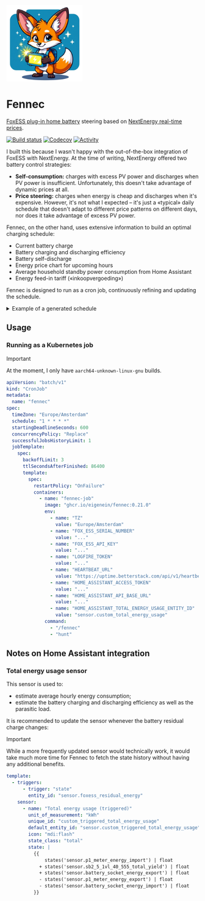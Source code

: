 <img src="logo.webp" alt="Logo" height="200">

# Fennec

[FoxESS plug-in home battery](https://www.nextenergy.nl/artikelen/voor-batterij-fanaten) steering based
on [NextEnergy real-time prices](https://www.nextenergy.nl/actuele-energieprijzen).

[![Build status](https://img.shields.io/github/actions/workflow/status/eigenein/fennec/check.yaml?style=for-the-badge)](https://github.com/eigenein/fennec/actions/workflows/check.yaml)
[![Codecov](https://img.shields.io/codecov/c/github/eigenein/fennec?style=for-the-badge)](https://app.codecov.io/gh/eigenein/fennec)
[![Activity](https://img.shields.io/github/commit-activity/y/eigenein/fennec?style=for-the-badge)](https://github.com/eigenein/fennec/commits/main/)

I built this because I wasn't happy with the out-of-the-box integration of FoxESS with NextEnergy. At the time of writing, NextEnergy offered two battery control strategies:

- **Self-consumption:** charges with excess PV power and discharges when PV power is insufficient. Unfortunately, this doesn't take advantage of dynamic prices at all.
- **Price steering:** charges when energy is cheap and discharges when it's expensive. However, it's not what I expected – it's just a «typical» daily schedule that doesn't adapt to different price patterns on different days, nor does it take advantage of excess PV power.

Fennec, on the other hand, uses extensive information to build an optimal charging schedule:

- Current battery charge
- Battery charging and discharging efficiency
- Battery self-discharge
- Energy price chart for upcoming hours
- Average household standby power consumption from Home Assistant
- Energy feed-in tariff («inkoopvergoeding»)

Fennec is designed to run as a cron job, continuously refining and updating the schedule.

<details>
<summary>Example of a generated schedule</summary>

```text
╭───────┬────────────┬──────────┬─────────────┬──────────┬──────────┬────────────┬─────────╮
│ Time  ┆ Grid rate  ┆ Stand-by ┆ Mode        ┆ Before   ┆ After    ┆ Grid usage ┆ Loss    │
╞═══════╪════════════╪══════════╪═════════════╪══════════╪══════════╪════════════╪═════════╡
│ 23:00 ┆ 0.23 €/kWh ┆ 0.55 kW  ┆ Idle        ┆ 2.48 kWh ┆ 2.46 kWh ┆ +0.55 kWh  ┆ +0.13 € │
│ 00:00 ┆ 0.23 €/kWh ┆ 0.48 kW  ┆ Idle        ┆ 2.46 kWh ┆ 2.44 kWh ┆ +0.48 kWh  ┆ +0.11 € │
│ 01:00 ┆ 0.23 €/kWh ┆ 0.39 kW  ┆ Idle        ┆ 2.44 kWh ┆ 2.42 kWh ┆ +0.39 kWh  ┆ +0.09 € │
│ 02:00 ┆ 0.23 €/kWh ┆ 0.36 kW  ┆ Idle        ┆ 2.42 kWh ┆ 2.40 kWh ┆ +0.36 kWh  ┆ +0.08 € │
│ 03:00 ┆ 0.23 €/kWh ┆ 0.33 kW  ┆ Idle        ┆ 2.40 kWh ┆ 2.38 kWh ┆ +0.33 kWh  ┆ +0.08 € │
│ 04:00 ┆ 0.24 €/kWh ┆ 0.34 kW  ┆ Idle        ┆ 2.38 kWh ┆ 2.36 kWh ┆ +0.34 kWh  ┆ +0.08 € │
│ 05:00 ┆ 0.24 €/kWh ┆ 0.35 kW  ┆ Idle        ┆ 2.36 kWh ┆ 2.34 kWh ┆ +0.35 kWh  ┆ +0.08 € │
│ 06:00 ┆ 0.26 €/kWh ┆ 0.33 kW  ┆ Balancing   ┆ 2.34 kWh ┆ 1.99 kWh ┆ +0.00 kWh  ┆ +0.00 € │
│ 07:00 ┆ 0.28 €/kWh ┆ 0.34 kW  ┆ Balancing   ┆ 1.99 kWh ┆ 1.64 kWh ┆ -0.00 kWh  ┆ -0.00 € │
│ 08:00 ┆ 0.30 €/kWh ┆ 0.49 kW  ┆ Discharging ┆ 1.63 kWh ┆ 0.84 kWh ┆ -0.43 kWh  ┆ -0.12 € │
│ 09:00 ┆ 0.27 €/kWh ┆ 0.56 kW  ┆ Idle        ┆ 0.84 kWh ┆ 0.82 kWh ┆ +0.07 kWh  ┆ +0.02 € │
│ 10:00 ┆ 0.24 €/kWh ┆ 0.61 kW  ┆ Idle        ┆ 0.82 kWh ┆ 0.80 kWh ┆ -0.20 kWh  ┆ -0.04 € │
│ 11:00 ┆ 0.16 €/kWh ┆ 0.88 kW  ┆ Charging    ┆ 0.80 kWh ┆ 1.93 kWh ┆ +1.07 kWh  ┆ +0.17 € │
│ 12:00 ┆ 0.14 €/kWh ┆ 1.05 kW  ┆ Charging    ┆ 1.92 kWh ┆ 3.05 kWh ┆ +1.16 kWh  ┆ +0.16 € │
│ 13:00 ┆ 0.16 €/kWh ┆ 1.06 kW  ┆ Charging    ┆ 3.04 kWh ┆ 4.17 kWh ┆ +1.04 kWh  ┆ +0.17 € │
│ 14:00 ┆ 0.16 €/kWh ┆ 0.93 kW  ┆ Charging    ┆ 4.16 kWh ┆ 5.29 kWh ┆ +0.90 kWh  ┆ +0.14 € │
│ 15:00 ┆ 0.19 €/kWh ┆ 1.35 kW  ┆ Charging    ┆ 5.28 kWh ┆ 6.41 kWh ┆ +1.49 kWh  ┆ +0.28 € │
│ 16:00 ┆ 0.23 €/kWh ┆ 1.09 kW  ┆ Balancing   ┆ 6.40 kWh ┆ 6.11 kWh ┆ -0.00 kWh  ┆ -0.00 € │
│ 17:00 ┆ 0.25 €/kWh ┆ 0.83 kW  ┆ Balancing   ┆ 6.10 kWh ┆ 5.79 kWh ┆ -0.00 kWh  ┆ -0.00 € │
│ 18:00 ┆ 0.28 €/kWh ┆ 0.89 kW  ┆ Discharging ┆ 5.78 kWh ┆ 4.93 kWh ┆ -0.14 kWh  ┆ -0.04 € │
│ 19:00 ┆ 0.29 €/kWh ┆ 0.77 kW  ┆ Discharging ┆ 4.92 kWh ┆ 4.07 kWh ┆ -0.05 kWh  ┆ -0.01 € │
│ 20:00 ┆ 0.30 €/kWh ┆ 0.75 kW  ┆ Discharging ┆ 4.06 kWh ┆ 3.21 kWh ┆ -0.05 kWh  ┆ -0.01 € │
│ 21:00 ┆ 0.27 €/kWh ┆ 0.99 kW  ┆ Discharging ┆ 3.20 kWh ┆ 2.35 kWh ┆ +0.19 kWh  ┆ +0.05 € │
│ 22:00 ┆ 0.26 €/kWh ┆ 0.60 kW  ┆ Discharging ┆ 2.34 kWh ┆ 1.49 kWh ┆ -0.20 kWh  ┆ -0.05 € │
│ 23:00 ┆ 0.24 €/kWh ┆ 0.55 kW  ┆ Discharging ┆ 1.48 kWh ┆ 0.84 kWh ┆ -0.04 kWh  ┆ -0.01 € │
╰───────┴────────────┴──────────┴─────────────┴──────────┴──────────┴────────────┴─────────╯
```
</details>

## Usage

### Running as a Kubernetes job

> [!IMPORTANT]
> At the moment, I only have `aarch64-unknown-linux-gnu` builds.

```yaml
apiVersion: "batch/v1"
kind: "CronJob"
metadata:
  name: "fennec"
spec:
  timeZone: "Europe/Amsterdam"
  schedule: "1 * * * *"
  startingDeadlineSeconds: 600
  concurrencyPolicy: "Replace"
  successfulJobsHistoryLimit: 1
  jobTemplate:
    spec:
      backoffLimit: 3
      ttlSecondsAfterFinished: 86400
      template:
        spec:
          restartPolicy: "OnFailure"
          containers:
            - name: "fennec-job"
              image: "ghcr.io/eigenein/fennec:0.21.0"
              env:
                - name: "TZ"
                  value: "Europe/Amsterdam"
                - name: "FOX_ESS_SERIAL_NUMBER"
                  value: "..."
                - name: "FOX_ESS_API_KEY"
                  value: "..."
                - name: "LOGFIRE_TOKEN"
                  value: "..."
                - name: "HEARTBEAT_URL"
                  value: "https://uptime.betterstack.com/api/v1/heartbeat/..."
                - name: "HOME_ASSISTANT_ACCESS_TOKEN"
                  value: "..."
                - name: "HOME_ASSISTANT_API_BASE_URL"
                  value: "..."
                - name: "HOME_ASSISTANT_TOTAL_ENERGY_USAGE_ENTITY_ID"
                  value: "sensor.custom_total_energy_usage"
              command:
                - "/fennec"
                - "hunt"
```

## Notes on Home Assistant integration

### Total energy usage sensor

This sensor is used to:

- estimate average hourly energy consumption;
- estimate the battery charging and discharging efficiency as well as the parasitic load.

It is recommended to update the sensor whenever the battery residual charge changes:

> [!IMPORTANT]
> While a more frequently updated sensor would technically work, it would take much more time for Fennec to fetch the state history without having any additional benefits.

```yaml
template:
  - triggers:
      - trigger: "state"
        entity_id: "sensor.foxess_residual_energy"
    sensor:
      - name: "Total energy usage (triggered)"
        unit_of_measurement: "kWh"
        unique_id: "custom_triggered_total_energy_usage"
        default_entity_id: "sensor.custom_triggered_total_energy_usage"
        icon: "mdi:flash"
        state_class: "total"
        state: |
          {{
              states('sensor.p1_meter_energy_import') | float
            + states('sensor.sb2_5_1vl_40_555_total_yield') | float
            + states('sensor.battery_socket_energy_export') | float
            - states('sensor.p1_meter_energy_export') | float
            - states('sensor.battery_socket_energy_import') | float
          }}
```
